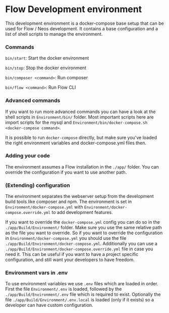 Flow Development environment
============================

This development environment is a docker-compose base setup that can be
used for Flow / Neos development. It contains a base configuration and
a list of shell scripts to manage the environment.

### Commands

`bin/start`: Start the docker environment

`bin/stop`: Stop the docker environment

`bin/composer <command>`: Run composer

`bin/flow <command>`: Run Flow CLI

### Advanced commands

If you want to run more advanced commands you can have a look at the shell
scripts in `Environment/bin/` folder. Most important scripts here are import
scripts for the mysql and `Environment/bin/docker-compose.sh <docker-compose command>`.

It is possible to run `docker-compose` directly, but make sure you've loaded the right
environment variables and docker-compose.yml files then.

### Adding your code

The environment assumes a Flow installation in the `./app/` folder. You
can override the configuration if you want to use another path.

### (Extending) configuration

The environment separates the webserver setup from the development build
tools like composer and npm. The environment is set in `Environment/docker-compose.yml`
with `Environment/docker-compose.override.yml` to add development features.

If you want to override the `docker-compose.yml` config you can do so in the
`./app/Build/Environment/` folder. Make sure you use the same relative path as
the file you want to override. So if you want to override the configuration in
`Environment/docker-compose.yml` you should use the file 
`./app/Build/Environment/docker-compose.yml`. Additionally you can use a
`./app/Build/Environment/docker-compose.override.yml` file in case you need it.
This can be useful if you want to have a project specific configuration, and
still want your developers to have freedom.

### Environment vars in .env

To use environment variables we use `.env` files which are loaded in order. First
the file `Environment/.env` is loaded, followed by the `./app/Build/Environment/.env`
file which is required to exist. Optionally the file `./app/Build/Environment/.env.local`
is loaded (only if it exists) so a developer can have custom configuration.
